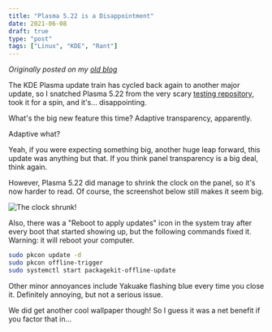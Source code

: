 ```yaml
---
title: "Plasma 5.22 is a Disappointment"
date: 2021-06-08
draft: true
type: "post"
tags: ["Linux", "KDE", "Rant"]
---
```



*Originally posted on my [old blog](https://git.exozy.me/Ta180m/blog/src/branch/main/_posts/2021-06-08-plasma-5.22-disappointment.md)*


The KDE Plasma update train has cycled back again to another major update, so I snatched Plasma 5.22 from the very scary [testing repository](https://wiki.archlinux.org/index.php/Official_repositories#Testing_repositories), took it for a spin, and it's... disappointing.

What's the big new feature this time? Adaptive transparency, apparently.

Adaptive what?

Yeah, if you were expecting something big, another huge leap forward, this update was anything but that. If you think panel transparency is a big deal, think again.

However, Plasma 5.22 did manage to shrink the clock on the panel, so it's now harder to read. Of course, the screenshot below still makes it seem big.

![The clock shrunk!](/img/clock.png)

Also, there was a "Reboot to apply updates" icon in the system tray after every boot that started showing up, but the following commands fixed it. Warning: it will reboot your computer.

```sh
sudo pkcon update -d
sudo pkcon offline-trigger
sudo systemctl start packagekit-offline-update
```

Other minor annoyances include Yakuake flashing blue every time you close it. Definitely annoying, but not a serious issue.

We did get another cool wallpaper though! So I guess it was a net benefit if you factor that in...

